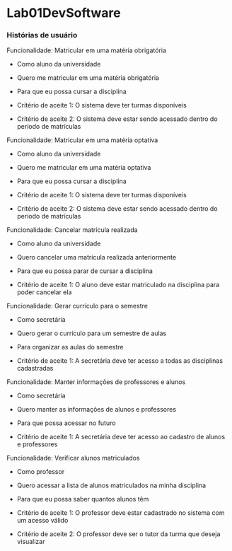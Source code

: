 # Lab01DevSoftware

### **Histórias de usuário**

Funcionalidade: Matricular em uma matéria obrigatória

 - Como aluno da universidade   
 - Quero me matricular em uma matéria obrigatória   
 - Para que eu possa cursar a disciplina

 - Critério de aceite 1: O sistema deve ter turmas disponíveis
 - Critério de aceite 2: O sistema deve estar sendo acessado dentro do período de matrículas

Funcionalidade: Matricular em uma matéria optativa

 - Como aluno da universidade   
 - Quero me matricular em uma matéria optativa 
 - Para que eu possa cursar a disciplina

 - Critério de aceite 1: O sistema deve ter turmas disponíveis
 - Critério de aceite 2: O sistema deve estar sendo acessado dentro do período de matrículas

Funcionalidade: Cancelar matrícula realizada

 - Como aluno da universidade   
 - Quero cancelar uma matrícula realizada anteriormente   
 - Para que eu possa parar de cursar a disciplina

 - Critério de aceite 1: O aluno deve estar matriculado na disciplina para poder cancelar ela

Funcionalidade: Gerar currículo para o semestre

 - Como secretária   
 - Quero gerar o currículo para um semestre de aulas  
 - Para organizar as aulas do semestre

 - Critério de aceite 1: A secretária deve ter acesso a todas as disciplinas cadastradas

Funcionalidade: Manter informações de professores e alunos

 - Como secretária   
 - Quero manter as informações de alunos e professores
 - Para que possa acessar no futuro

 - Critério de aceite 1: A secretária deve ter acesso ao cadastro de alunos e professores

Funcionalidade: Verificar alunos matriculados

 - Como professor   
 - Quero acessar a lista de alunos matriculados na minha disciplina   
 - Para que eu possa saber quantos alunos têm

 - Critério de aceite 1: O professor deve estar cadastrado no sistema com um acesso válido
 - Critério de aceite 2: O professor deve ser o tutor da turma que deseja visualizar
